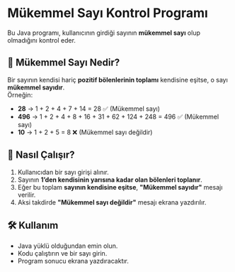 # Mükemmel Sayı Kontrol Programı

Bu Java programı, kullanıcının girdiği sayının **mükemmel sayı** olup olmadığını kontrol eder.

## 📌 Mükemmel Sayı Nedir?
Bir sayının kendisi hariç **pozitif bölenlerinin toplamı** kendisine eşitse, o sayı **mükemmel sayıdır**.  
Örneğin:  
- **28** → 1 + 2 + 4 + 7 + 14 = 28 ✅ (Mükemmel sayı)
- **496** → 1 + 2 + 4 + 8 + 16 + 31 + 62 + 124 + 248 = 496 ✅ (Mükemmel sayı)
- **10** → 1 + 2 + 5 = 8 ❌ (Mükemmel sayı değildir)

## 📌 Nasıl Çalışır?
1. Kullanıcıdan bir sayı girişi alınır.
2. Sayının **1’den kendisinin yarısına kadar olan bölenleri toplanır**.
3. Eğer bu toplam **sayının kendisine eşitse**, **"Mükemmel sayıdır"** mesajı verilir.
4. Aksi takdirde **"Mükemmel sayı değildir"** mesajı ekrana yazdırılır.

## 🛠 Kullanım
- Java yüklü olduğundan emin olun.
- Kodu çalıştırın ve bir sayı girin.
- Program sonucu ekrana yazdıracaktır.


